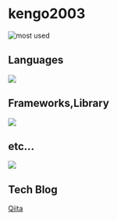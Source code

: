 # kengo2003

![most used](https://github-readme-stats.vercel.app/api/top-langs?username=kengo2003&show_icons=true&locale=en&layout=compact)

## Languages
<img src="https://skillicons.dev/icons?i=html,css,js,typescript,rust,php,java,python" /> <br />
## Frameworks,Library
<img src="https://skillicons.dev/icons?i=nextjs,react,nest,astro,nodejs,prisma,tailwind," /><br />

## etc...
<img src="https://skillicons.dev/icons?i=yarn,bun,cloudflare,gcp,supabase,figma,github"><br />

## Tech Blog
[Qiita](https://qiita.com/Kengo2003)
